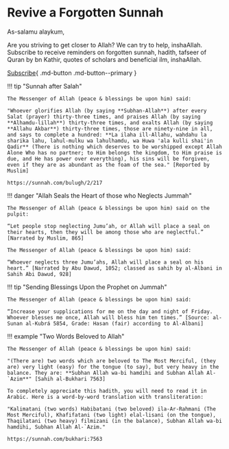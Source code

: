 # Revive a Forgotten Sunnah

As-salamu alaykum,

Are you striving to get closer to Allah? We can try to help, inshaAllah. Subscribe to receive reminders on forgotten sunnah, hadith, tafseer of Quran by bn Kathir, quotes of scholars and beneficial ilm, inshaAllah.

[Subscribe](https://docs.google.com/forms/d/e/1FAIpQLSdVo4KIzxYioVOJ-BlvXs5W44AMxDu6Kkv4_qmYAAeM_JCASQ/viewform?usp=sf_link){ .md-button .md-button--primary }


!!! tip "Sunnah after Salah"

    The Messenger of Allah (peace & blessings be upon him) said:

    "Whoever glorifies Allah (by saying **Subhan-Allah**) after every Salat (prayer) thirty-three times, and praises Allah (by saying **Alhamdu-lillah**) thirty-three times, and exalts Allah (by saying **Allahu Akbar**) thirty-three times, those are ninety-nine in all, and says to complete a hundred: **La ilaha ill-Allahu, wahdahu la sharika lahu, lahul-mulku wa lahulhamdu, wa Huwa 'ala kulli shai'in Qadir** (There is nothing which deserves to be worshipped except Allah Alone Who has no partner; to Him belongs the kingdom, to Him praise is due, and He has power over everything), his sins will be forgiven, even if they are as abundant as the foam of the sea." [Reported by Muslim]
    
    https://sunnah.com/bulugh/2/217


!!! danger "Allah Seals the Heart of those who Neglects Jummah"

    The Messenger of Allah (peace & blessings be upon him) said on the pulpit:
    
    “Let people stop neglecting Jumu’ah, or Allah will place a seal on their hearts, then they will be among those who are neglectful.” [Narrated by Muslim, 865]

    The Messenger of Allah (peace & blessings be upon him) said:

    “Whoever neglects three Jumu’ahs, Allah will place a seal on his heart.” [Narrated by Abu Dawud, 1052; classed as sahih by al-Albani in Sahih Abi Dawud, 928]


!!! tip "Sending Blessings Upon the Prophet on Jummah"

    The Messenger of Allah (peace & blessings be upon him) said:

    “Increase your supplications for me on the day and night of Friday. Whoever blesses me once, Allah will bless him ten times.” [Source: al-Sunan al-Kubrá 5854, Grade: Hasan (fair) according to Al-Albani]


!!! example "Two Words Beloved to Allah"

    The Messenger of Allah (peace & blessings be upon him) said:

    "(There are) two words which are beloved to The Most Merciful, (they are) very light (easy) for the tongue (to say), but very heavy in the balance. They are: **Subhan Allah wa-bi hamdihi and Subhan Allah Al-`Azim**" [Sahih al-Bukhari 7563]

    To completely appreciate this hadith, you will need to read it in Arabic. Here is a word-by-word translation with transliteration:

    "Kalimatani (two words) Habibatani (two beloved) ila-Ar-Rahmani (The Most Merciful), Khafifatani (two light) elal-lisani (on the tongue), Thaqilatani (two heavy) filmizani (in the balance), Subhan Allah wa-bi hamdihi, Subhan Allah Al-`Azim."

    https://sunnah.com/bukhari:7563
